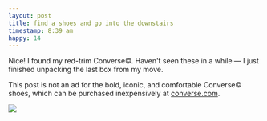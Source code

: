 ```yaml
---
layout: post
title: find a shoes and go into the downstairs
timestamp: 8:39 am
happy: 14
---
```


Nice! I found my red-trim Converse©. Haven't seen these in a while — I just finished unpacking the last box from my move.

This post is not an ad for the bold, iconic, and comfortable Converse© shoes, which can be purchased inexpensively at [converse.com](http://www.converse.com/us/en_us/c/converse).

![](http://blog.jordan.matelsky.com/photo-journal/images/1474147830N.jpg)
